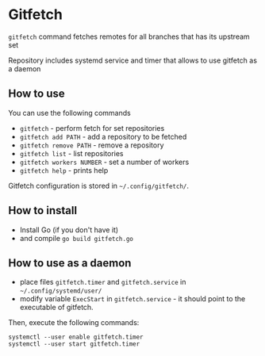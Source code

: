 # Gitfetch

`gitfetch` command fetches remotes for all branches that has its upstream set

Repository includes systemd service and timer that allows to use gitfetch as a daemon

## How to use

You can use the following commands
- `gitfetch` - perform fetch for set repositories
- `gitfetch add PATH` - add a repository to be fetched
- `gitfetch remove PATH`  - remove a repository
- `gitfetch list` - list repositories
- `gitfetch workers NUMBER`  - set a number of workers
- `gitfetch help` - prints help

Gitfetch configuration is stored in `~/.config/gitfetch/`.

## How to install

- Install Go (if you don't have it)
- and compile `go build gitfetch.go`

## How to use as a daemon

- place files `gitfetch.timer` and `gitfetch.service` in `~/.config/systemd/user/`
- modify variable `ExecStart` in `gitfetch.service` - it should point to the executable of gitfetch.

Then, execute the following commands:

```
systemctl --user enable gitfetch.timer
systemctl --user start gitfetch.timer
```
